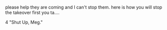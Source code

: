 please help they are coming and I can't stop them. here is how you will stop the takeover first you ta....

4 "Shut Up, Meg." 
